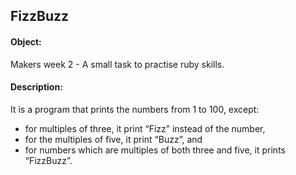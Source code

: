 ##  FizzBuzz  ##

#### Object: 
Makers week 2 - A small task to practise ruby skills.

#### Description: ####
It is a program that prints the numbers from 1 to 100, except:  
- for multiples of three, it print “Fizz” instead of the number, 
- for the multiples of five, it print “Buzz”, and 
- for numbers which are multiples of both three and five, it prints “FizzBuzz”.
